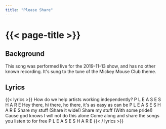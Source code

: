 ```yaml
---
title: "Please Share"
---
```

# {{< page-title >}}

## Background
This song was performed live for the 2019-11-13 show, and has no other known recording.  It's sung to the tune of the Mickey Mouse Club theme.

## Lyrics
{{< lyrics >}}
How do we help artists working independently?
P L E
A S E
S H A R E
Hey there, hi there, ho there, it's as easy as can be
P L E
A S E
S H A R E
Share my stuff (Share it wide!)
Share my stuff (With some pride!)
Cause god knows I will not do this alone
Come along and share the songs you listen to for free
P L E
A S E
S H A R E
{{< / lyrics >}}

